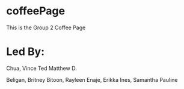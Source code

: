 # coffeePage

This is the Group 2 Coffee Page

# Led By:

Chua, Vince Ted Matthew D.

Beligan, Britney
Bitoon, Rayleen
Enaje, Erikka
Ines, Samantha Pauline
